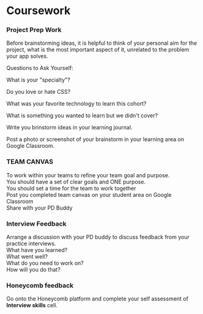 # Coursework

### Project Prep Work

Before brainstorming ideas, it is helpful to think of your personal aim for the project, what is the most important aspect of it, unrelated to the problem your app solves.

Questions to Ask Yourself:

What is your "specialty"? 

Do you love or hate CSS? 

What was your favorite technology to learn this cohort? 

What is something you wanted to learn but we didn't cover?  
  
Write you brinstorm ideas in your learning journal.

Post a photo or screenshot of your brainstorm in your learning area on Google Classroom. 

### TEAM CANVAS 

To work within your teams to refine your team goal and purpose.   
You should have a set of clear goals and ONE purpose.   
You should set a time for the team to work together   
Post you completed team canvas on your student area on Google Classroom  
Share with your PD Buddy  


### Interview Feedback 

Arrange a discussion with your PD buddy to discuss feedback from your practice interviews.   
What have you learned?   
What went well?   
What do you need to work on?   
How will you do that?

### Honeycomb feedback

Go onto the Honeycomb platform and complete your self assessment of **Interview skills** cell.

